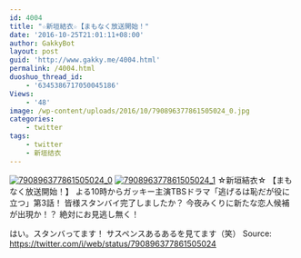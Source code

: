 ```yaml
---
id: 4004
title: "☆新垣結衣☆【まもなく放送開始！"
date: '2016-10-25T21:01:11+08:00'
author: GakkyBot
layout: post
guid: 'http://www.gakky.me/4004.html'
permalink: /4004.html
duoshuo_thread_id:
    - '6345386717050045186'
Views:
    - '48'
image: /wp-content/uploads/2016/10/790896377861505024_0.jpg
categories:
    - twitter
tags:
    - twitter
    - 新垣结衣
---
```


[![790896377861505024_0](http://www.yui-aragaki.org/wp-content/uploads/2016/10/790896377861505024_0.jpg)](http://www.yui-aragaki.org/wp-content/uploads/2016/10/790896377861505024_0.jpg)
[![790896377861505024_1](http://www.yui-aragaki.org/wp-content/uploads/2016/10/790896377861505024_1.jpg)](http://www.yui-aragaki.org/wp-content/uploads/2016/10/790896377861505024_1.jpg)
☆新垣結衣☆
【まもなく放送開始！】
よる10時からガッキー主演TBSドラマ「逃げるは恥だが役に立つ」第3話！
皆様スタンバイ完了しましたか？
今夜みくりに新たな恋人候補が出現か！？
絶対にお見逃し無く！

はい。スタンバってます！
サスペンスあるあるを見てます（笑）
Source: <https://twitter.com/i/web/status/790896377861505024>
